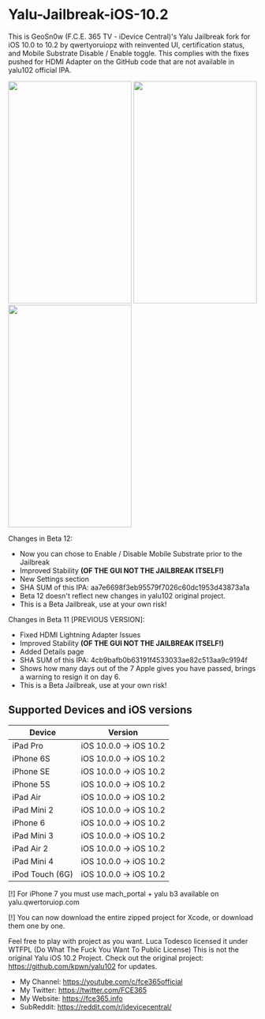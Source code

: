 # Yalu-Jailbreak-iOS-10.2
This is GeoSn0w (F.C.E. 365 TV - iDevice Central)'s Yalu Jailbreak fork for iOS 10.0 to 10.2 by qwertyoruiopz with reinvented UI, certification status, and Mobile Substrate Disable / Enable toggle. This complies with the fixes pushed for HDMI Adapter on the GitHub code that are not available in yalu102 official IPA.

<img src="https://cloud.githubusercontent.com/assets/15067741/26529677/39f9d48a-43cd-11e7-9e89-c1018be4267c.PNG" width="250" height= "450"> <img src="https://cloud.githubusercontent.com/assets/15067741/25438826/430881ae-2aa3-11e7-8e84-ed61c619d414.jpg" width="250" height= "450"> <img src="https://cloud.githubusercontent.com/assets/15067741/26529679/3b0016dc-43cd-11e7-80a4-5560102754a1.PNG" width="250" height= "450">

Changes in Beta 12:
* Now you can chose to Enable / Disable Mobile Substrate prior to the Jailbreak
* Improved Stability <b>(OF THE GUI NOT THE JAILBREAK ITSELF!)</b>
* New Settings section 
* SHA SUM of this IPA: aa7e6698f3eb95579f7026c60dc1953d43873a1a
* Beta 12 doesn't reflect new changes in yalu102 original project.
* This is a Beta Jailbreak, use at your own risk!

Changes in Beta 11 [PREVIOUS VERSION]:
* Fixed HDMI Lightning Adapter Issues
* Improved Stability <b>(OF THE GUI NOT THE JAILBREAK ITSELF!)</b>
* Added Details page
* SHA SUM of this IPA: 4cb9bafb0b63191f4533033ae82c513aa9c9194f
* Shows how many days out of the 7 Apple gives you have passed, brings a warning to resign it on day 6.
* This is a Beta Jailbreak, use at your own risk!

## Supported Devices and iOS versions

| Device | Version |
|---------|----------|
| iPad Pro  | iOS 10.0.0 -> iOS 10.2 |
| iPhone 6S  | iOS 10.0.0 -> iOS 10.2 |
| iPhone SE  | iOS 10.0.0 -> iOS 10.2 |
| iPhone 5S  | iOS 10.0.0 -> iOS 10.2 |
| iPad Air| iOS 10.0.0 -> iOS 10.2 |
| iPad Mini 2| iOS 10.0.0 -> iOS 10.2 |
| iPhone 6  | iOS 10.0.0 -> iOS 10.2 |
| iPad Mini 3| iOS 10.0.0 -> iOS 10.2 |
| iPad Air 2| iOS 10.0.0 -> iOS 10.2 |
| iPad Mini 4 | iOS 10.0.0 -> iOS 10.2 |
| iPod Touch (6G)  | iOS 10.0.0 -> iOS 10.2 |

[!] For iPhone 7 you must use mach_portal + yalu b3 available on yalu.qwertoruiop.com

[!] You can now download the entire zipped project for Xcode, or download them one by one.


Feel free to play with project as you want. Luca Todesco licensed it under WTFPL (Do What The Fuck You Want To Public License)
This is not the original Yalu iOS 10.2 Project.
Check out the original project: https://github.com/kpwn/yalu102 for updates.

* My Channel: https://youtube.com/c/fce365official
* My Twitter: https://twitter.com/FCE365
* My Website: https://fce365.info
* SubReddit: https://reddit.com/r/idevicecentral/
